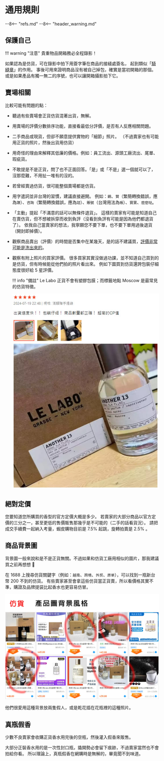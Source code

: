 # 通用規則

--8<-- "refs.md"
--8<-- "header_warning.md"

## 保護自己

!!! warning "注意"
    貴重物品開箱務必全程錄影！

如果認為是仿貨，可在錄影中拍下用簽字筆在商品的接縫處簽名，
起到類似「[騎縫章](https://zh.wikipedia.org/zh-tw/%E9%AA%91%E7%BC%9D%E7%AB%A0)」的作用。
事後可用來證明商品沒有被自己掉包，確實是當初開箱的那個。或是如果產品有獨一無二的序號，也可以讓開箱攝影拍下它。

## 賣場相關

比較可能有問題的點：

- 聽過有些賣場會正貨仿貨混著出貨，無解。
- 用賣場的評價分數排序功能，直接看最低分評價，是否有人反應相關問題。
- 二手商品或現貨，但卻不願意提供實物的「細節」照片。
  （不過賣家也有可能用正貨的照片，然後出貨用仿貨）
- 用奇怪的理由來解釋其低廉的價格。例如：員工流出、源頭工廠流出、尾單、瑕疵貨。
- 不敢提是不是正貨，問了也不正面回答。「是」或「不是」選一個就可以了，沒那麼難，不用扯一堆有的沒的。
- 若曾經賣過仿貨，很可能整個賣場都是仿貨。
- 用字遣詞並非台灣的習慣，建議直接避開。
  例如：`親`、`贊`（繁簡轉換錯誤，應為`讚`）、`咨詢`（繁簡轉換錯誤，應為`諮`）、`賬號`（台灣用法為`帳`）、`寶寶`、`麼麼哒`。
- 「主動」提起「不滿意的話可以無條件退貨」。
  這樣的賣家有可能是知道自己在賣仿貨，但不想被拆穿而收到負評（沒看到負評有可能是因為他們都退貨了）。
  依我自己當賣家的想法，我寧願您不要下單，也不要下單用過後退貨（開封即掉價）。
- 觀察商品賣出（評價）的時間是否集中在某幾天，是的話不建議買，[評價非常可能是洗出來的](https://tw.shp.ee/3iCiJT7)。
- 觀察有附上照片的買家評價。
  很多買家其實沒做過功課，並不知道自己買到的是仿貨，但有時候能從他們拍的照片看出來。
  例如下圖買到仿貨還誇包裝仔細態度很好給 5 星評價。

    !!! info "備註"
        Le Labo 正貨不會有塑膠包膜；而標籤地點 Moscow 是最常見的仿貨特徵。

    ![buyer-say-good-fake-photo-01](../_assets/images/general/buyer-say-good-fake-photo-01.jpg)

## 絕對定價

您要知道您所購買的香型的官方定價大概是多少。
若賣家的大部分商品以官方定價的三分之一，甚至更低的售價販售那幾乎是不可能的（二手的話看貨況）。
請把成交手續費一起納入考量，蝦皮購物目前是 7.5% 起跳，旋轉拍賣是 2.5% 。

## 商品背景圖

背景圖一般來說和是不是正貨無關。不過如果和仿貨工廠用相似的圖片，那我建議買之前再想想 🤔

在 1688 上搜尋仿貨關鍵字（例如：`越南`、`跨境`、`外贸`、`原单`），可以找到一瓶新台幣 200 不到的仿貨。
有些賣家甚至會拿這些仿貨當正貨賣，所以看價格其實不準，購證及品牌提袋比起香水也更容易仿冒。

![background-1688](../_assets/images/general/background-1688.jpg)

他們很愛用這種背景放兩隻假人，或是乾花插在花瓶裡的這種照片。

## 真瓶假香

少數不良賣家會收購正貨香水用完後的空瓶，然後灌入假香來販售。

大部分正裝香水用的是一次性封口瓶，撬開勢必會留下痕跡，不過賣家當然也不會拍給你看。
所以理論上，真瓶假香在網購時是無解的，畢竟聞不到味道。
